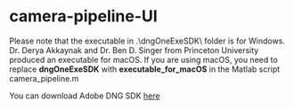 # camera-pipeline-UI

Please note that the executable in .\dngOneExeSDK\ folder is for Windows. Dr. Derya Akkaynak and Dr. Ben D. Singer from Princeton University produced an executable for macOS. If you are using macOS, you need to replace **dngOneExeSDK** with **executable_for_macOS** in the Matlab script camera_pipeline.m 

You can download Adobe DNG SDK [here](https://github.com/karaimer/camera-pipeline-dng-sdk)
